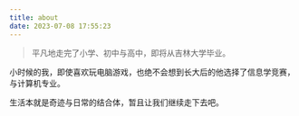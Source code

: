 ```yaml
---
title: about
date: 2023-07-08 17:55:23
---
```


> 平凡地走完了小学、初中与高中，即将从吉林大学毕业。

小时候的我，即使喜欢玩电脑游戏，也绝不会想到长大后的他选择了信息学竞赛，与计算机专业。

生活本就是奇迹与日常的结合体，暂且让我们继续走下去吧。